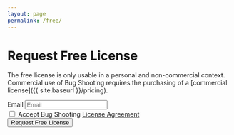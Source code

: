 ```yaml
---
layout: page
permalink: /free/
---
```


# Request Free License

The free license is only usable in a personal and non-commercial context. Commercial use of Bug Shooting requires the purchasing of a [commercial license]({{ site.baseurl }}/pricing).

<form method="POST" action="https://services.bugshooting.com/rest/freelicense">
  <div class="row mb-3">
    <div class="form-group">
      <label for="activationfile" class="col-sm-2 col-form-label">Email</label>
      <input class="form-control" type="email" placeholder="Email" required name="email" maxlength="100">
    </div>
  </div>
  <div class="form-group">
    <div class="form-check">
      <input class="form-check-input" type="checkbox" required name="agreement">
      <label class="form-check-label" for="agreement">Accept Bug Shooting <a href="{{ site.baseurl }}/agreement" target="_blank">License Agreement</a></label>
    </div>
  </div>
  <input type="hidden" name="language" value="en-US">
  <input type="hidden" name="successurl" value="{{ site.url }}{{ site.baseurl }}/freesuccess">
  <input type="hidden" name="failurl" value="{{ site.url }}{{ site.baseurl }}/free">
  <button class="btn btn-lg btn-primary btn-block" type="submit">Request Free License</button>
</form>
